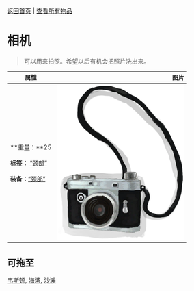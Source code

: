 [返回首页](index.md)   |  [查看所有物品](object.md)
# 相机  
> 可以用来拍照。希望以后有机会把照片洗出来。  
  
  属性  |   图片   
 ----  |  ----:   
 **重量：**25<br><br>**标签：**	[“颈部”](tag_Neck.md)<br><br>**装备：**[“颈部”](eTag_Neck.md)  |  ![](Sprite/Camera.png)   
  
## 可拖至  
[韦斯顿](Weston.md), [海湾](Bay.md), [沙滩](Beach.md)  
